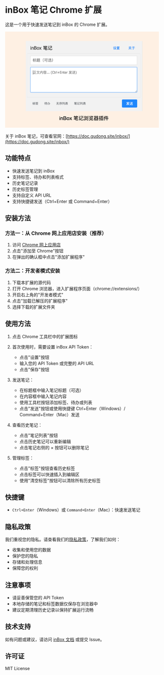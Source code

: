 # inBox 笔记 Chrome 扩展

这是一个用于快速发送笔记到 inBox 的 Chrome 扩展。

![](./images/screenshot_main.png)

关于 inBox 笔记，可查看官网：[https://doc.gudong.site/inbox/](https://doc.gudong.site/inbox/)

## 功能特点

- 快速发送笔记到 inBox
- 支持标签、待办和列表格式
- 历史笔记记录
- 历史标签管理
- 支持自定义 API URL
- 支持快捷键发送（Ctrl+Enter 或 Command+Enter）

## 安装方法

### 方法一：从 Chrome 网上应用店安装（推荐）

1. 访问 [Chrome 网上应用店](https://chromewebstore.google.com/detail/inbox-%E7%AC%94%E8%AE%B0/icgkklceeijpkpgkmckjmdailmncnifi?authuser=0&hl=en)
2. 点击"添加至 Chrome"按钮
3. 在弹出的确认框中点击"添加扩展程序"

### 方法二：开发者模式安装

1. 下载本扩展的源代码
2. 打开 Chrome 浏览器，进入扩展程序页面（chrome://extensions/）
3. 开启右上角的"开发者模式"
4. 点击"加载已解压的扩展程序"
5. 选择下载的扩展文件夹

## 使用方法

1. 点击 Chrome 工具栏中的扩展图标
2. 首次使用时，需要设置 inBox API Token：
   - 点击"设置"按钮
   - 输入您的 API Token 或完整的 API URL
   - 点击"保存"按钮

3. 发送笔记：
   - 在标题框中输入笔记标题（可选）
   - 在内容框中输入笔记内容
   - 使用工具栏按钮添加标签、待办或列表
   - 点击"发送"按钮或使用快捷键 Ctrl+Enter（Windows）/ Command+Enter（Mac）发送

4. 查看历史笔记：
   - 点击"笔记列表"按钮
   - 点击历史笔记可以重新编辑
   - 点击笔记右侧的 × 按钮可以删除笔记

5. 管理标签：
   - 点击"标签"按钮查看历史标签
   - 点击标签可以快速插入到编辑区
   - 使用"清空标签"按钮可以清除所有历史标签

## 快捷键

- `Ctrl+Enter`（Windows）或 `Command+Enter`（Mac）：快速发送笔记

## 隐私政策

我们重视您的隐私。请查看我们的[隐私政策](privacy.md)，了解我们如何：
- 收集和使用您的数据
- 保护您的隐私
- 存储和处理信息
- 保障您的权利

## 注意事项

- 请妥善保管您的 API Token
- 本地存储的笔记和标签数据仅保存在浏览器中
- 建议定期清理历史记录以保持扩展运行流畅

## 技术支持

如有问题或建议，请访问 [inBox 文档](https://doc.gudong.site/inbox/) 或提交 Issue。

## 许可证

MIT License 